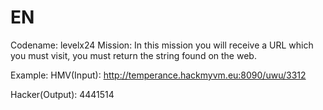 # EN
Codename: levelx24
Mission: In this mission you will receive a URL which you must visit, you must return the string found on the web.

Example: 
HMV(Input): http://temperance.hackmyvm.eu:8090/uwu/3312

Hacker(Output): 4441514
